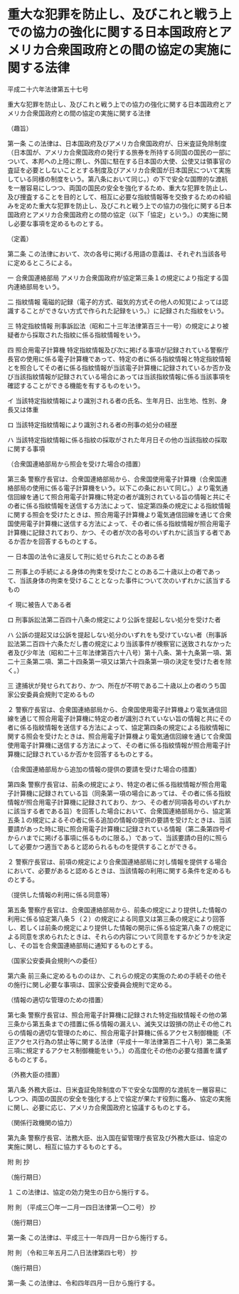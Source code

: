 # 重大な犯罪を防止し、及びこれと戦う上での協力の強化に関する日本国政府とアメリカ合衆国政府との間の協定の実施に関する法律

平成二十六年法律第五十七号

重大な犯罪を防止し、及びこれと戦う上での協力の強化に関する日本国政府とアメリカ合衆国政府との間の協定の実施に関する法律

（趣旨）

第一条 この法律は、日本国政府及びアメリカ合衆国政府が、日米査証免除制度（日本国が、アメリカ合衆国政府の発行する旅券を所持する同国の国民の一部について、本邦への上陸に際し、外国に駐在する日本国の大使、公使又は領事官の査証を必要としないこととする制度及びアメリカ合衆国が日本国民について実施している同様の制度をいう。第八条において同じ。）の下で安全な国際的な渡航を一層容易にしつつ、両国の国民の安全を強化するため、重大な犯罪を防止し、及び捜査することを目的として、相互に必要な指紋情報等を交換するための枠組みを定めた重大な犯罪を防止し、及びこれと戦う上での協力の強化に関する日本国政府とアメリカ合衆国政府との間の協定（以下「協定」という。）の実施に関し必要な事項を定めるものとする。

（定義）

第二条 この法律において、次の各号に掲げる用語の意義は、それぞれ当該各号に定めるところによる。

一 合衆国連絡部局 アメリカ合衆国政府が協定第三条１の規定により指定する国内連絡部局をいう。

二 指紋情報 電磁的記録（電子的方式、磁気的方式その他人の知覚によっては認識することができない方式で作られた記録をいう。）に記録された指紋をいう。

三 特定指紋情報 刑事訴訟法（昭和二十三年法律第百三十一号）の規定により被疑者から採取された指紋に係る指紋情報をいう。

四 照合用電子計算機 特定指紋情報及び次に掲げる事項が記録されている警察庁長官の使用に係る電子計算機であって、特定の者に係る指紋情報と特定指紋情報とを照合してその者に係る指紋情報が当該電子計算機に記録されているか否か及び当該指紋情報が記録されている場合にあっては当該指紋情報に係る当該事項を確認することができる機能を有するものをいう。

イ 当該特定指紋情報により識別される者の氏名、生年月日、出生地、性別、身長又は体重

ロ 当該特定指紋情報により識別される者の刑事の処分の経歴

ハ 当該特定指紋情報に係る指紋の採取がされた年月日その他の当該指紋の採取に関する事項

（合衆国連絡部局から照会を受けた場合の措置）

第三条 警察庁長官は、合衆国連絡部局から、合衆国使用電子計算機（合衆国連絡部局の使用に係る電子計算機をいう。以下この条において同じ。）より電気通信回線を通じて照合用電子計算機に特定の者が識別されている旨の情報と共にその者に係る指紋情報を送信する方法によって、協定第四条の規定による指紋情報に関する照会を受けたときは、照合用電子計算機より電気通信回線を通じて合衆国使用電子計算機に送信する方法によって、その者に係る指紋情報が照合用電子計算機に記録されており、かつ、その者が次の各号のいずれかに該当する者であるか否かを回答するものとする。

一 日本国の法令に違反して刑に処せられたことのある者

二 刑事上の手続による身体の拘束を受けたことのある二十歳以上の者であって、当該身体の拘束を受けることとなった事件について次のいずれかに該当するもの

イ 現に被告人である者

ロ 刑事訴訟法第二百四十八条の規定により公訴を提起しない処分を受けた者

ハ 公訴の提起又は公訴を提起しない処分のいずれをも受けていない者（刑事訴訟法第二百四十六条ただし書の規定により当該事件が検察官に送致されなかった者及び少年法（昭和二十三年法律第百六十八号）第十八条、第十九条第一項、第二十三条第二項、第二十四条第一項又は第六十四条第一項の決定を受けた者を除く。）

三 逮捕状が発せられており、かつ、所在が不明である二十歳以上の者のうち国家公安委員会規則で定めるもの

２ 警察庁長官は、合衆国連絡部局から、合衆国使用電子計算機より電気通信回線を通じて照合用電子計算機に特定の者が識別されていない旨の情報と共にその者に係る指紋情報を送信する方法によって、協定第四条の規定による指紋情報に関する照会を受けたときは、照合用電子計算機より電気通信回線を通じて合衆国使用電子計算機に送信する方法によって、その者に係る指紋情報が照合用電子計算機に記録されているか否かを回答するものとする。

（合衆国連絡部局から追加の情報の提供の要請を受けた場合の措置）

第四条 警察庁長官は、前条の規定により、特定の者に係る指紋情報が照合用電子計算機に記録されている旨（同条第一項の場合にあっては、その者に係る指紋情報が照合用電子計算機に記録されており、かつ、その者が同項各号のいずれかに該当する者である旨）を回答した場合において、合衆国連絡部局から、協定第五条１の規定によるその者に係る追加の情報の提供の要請を受けたときは、当該要請があった時に現に照合用電子計算機に記録されている情報（第二条第四号イからハまでに掲げる事項に係るものに限る。）であって、当該要請の目的に照らして必要かつ適当であると認められるものを提供することができる。

２ 警察庁長官は、前項の規定により合衆国連絡部局に対し情報を提供する場合において、必要があると認めるときは、当該情報の利用に関する条件を定めるものとする。

（提供した情報の利用に係る同意等）

第五条 警察庁長官は、合衆国連絡部局から、前条の規定により提供した情報の利用に係る協定第八条５（２）の規定による同意又は第三条の規定により回答し、若しくは前条の規定により提供した情報の開示に係る協定第八条７の規定による同意を求められたときは、それらの内容について同意をするかどうかを決定し、その旨を合衆国連絡部局に通知するものとする。

（国家公安委員会規則への委任）

第六条 前三条に定めるもののほか、これらの規定の実施のための手続その他その施行に関し必要な事項は、国家公安委員会規則で定める。

（情報の適切な管理のための措置）

第七条 警察庁長官は、照合用電子計算機に記録された特定指紋情報その他の第三条から第五条までの措置に係る情報の漏えい、滅失又は毀損の防止その他これらの情報の適切な管理のために、照合用電子計算機に係るアクセス制御機能（不正アクセス行為の禁止等に関する法律（平成十一年法律第百二十八号）第二条第三項に規定するアクセス制御機能をいう。）の高度化その他の必要な措置を講ずるものとする。

（外務大臣の措置）

第八条 外務大臣は、日米査証免除制度の下で安全な国際的な渡航を一層容易にしつつ、両国の国民の安全を強化する上で協定が果たす役割に鑑み、協定の実施に関し、必要に応じ、アメリカ合衆国政府と協議するものとする。

（関係行政機関の協力）

第九条 警察庁長官、法務大臣、出入国在留管理庁長官及び外務大臣は、協定の実施に関し、相互に協力するものとする。

附 則 抄

（施行期日）

１ この法律は、協定の効力発生の日から施行する。

附 則 （平成三〇年一二月一四日法律第一〇二号） 抄

（施行期日）

第一条 この法律は、平成三十一年四月一日から施行する。

附 則 （令和三年五月二八日法律第四七号） 抄

（施行期日）

第一条 この法律は、令和四年四月一日から施行する。
